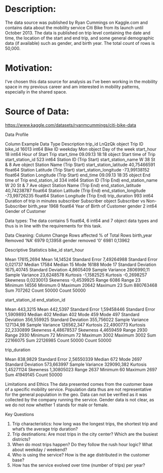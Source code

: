 # Description:
The data source was published by Ryan Cummings on Kaggle.com and contains data about the mobility service Citi Bike from its launch until October 2013.
The data is published on trip level containing the date and time, the location of the start and end trip, and some general demographic data (if available) such as gender, and birth year. 
The total count of rows is 50,000. 

# Motivation:
I’ve chosen this data source for analysis as I’ve been working in the mobility space in my previous career and am interested in mobility patterns, especially in the shared space.

# Source of Data:
https://www.kaggle.com/datasets/ryanmcummings/citi-bike-data


Data Profile

Column	Example	Data Type	Description
trip_id	LnQzQk	object	Trip ID
bike_id	16013	int64	Bike ID
weekday	Mon	object	Day of the week
start_hour	18	int64	Hour of Start Trip
start_time	09.09.13 18:18	object	Start time of Trip
start_station_id	523	int64	Station ID (Trip Start)
start_station_name	W 38 St & 8 Ave	object	Station Name (Trip Start)
start_station_latitude	40,75466591	float64	Station Latitude (Trip Start)
start_station_longitude	-73,99138152	float64	Station Longitude (Trip Start)
end_time	09.09.13 18:35	object	End time of Trip
end_station_id	334	int64	Station ID (Trip End)
end_station_name	W 20 St & 7 Ave	object	Station Name (Trip End)
end_station_latitude	40,74238787	float64	Station Latitude (Trip End)
end_station_longitude	-73,99726235	float64	Station Longitude (Trip End)
trip_duration	993	int64	Duration of trip in minutes
subscriber	Subscriber	object	Subscriber vs Non-Subscriber
birth_year	1968	float64	Year of Birth of Customer
gender	2	int64	Gender of Customer

Data types:
The data contains 5 float64, 6 int64 and 7 object data types and thus is in line with the requirements for this task.
 


Data Cleaning:
Column	Change	Rows affected	% of Total Rows
birth_year	Removed 'NA'	6979	0,13958
gender	removed '0'	6981	0,13962

Descriptive Statistics
bike_id		start_hour
				
Mean	17615,2694		Mean	14,14524
Standard Error	7,49264988		Standard Error	0,021737
Median	17584		Median	15
Mode	16188		Mode	17
Standard Deviation	1675,40745		Standard Deviation	4,8605409
Sample Variance	2806990,11		Sample Variance	23,6248578
Kurtosis	-1,1582525		Kurtosis	-0,2698257
Skewness	0,0230013		Skewness	-0,4539925
Range	6086		Range	23
Minimum	14556		Minimum	0
Maximum	20642		Maximum	23
Sum	880763468		Sum	707262
Count	50000		Count	50000


start_station_id		end_station_id
				
Mean	443,3215		Mean	442,5397
Standard Error	1,59458446		Standard Error	1,5909893
Median	402		Median	402
Mode	459		Mode	497
Standard Deviation	356,559925		Standard Deviation	355,756022
Sample Variance	127134,98		Sample Variance	126562,347
Kurtosis	22,4900773		Kurtosis	22,2330899
Skewness	4,48678537		Skewness	4,4659459
Range	2930		Range	2930
Minimum	72		Minimum	72
Maximum	3002		Maximum	3002
Sum	22166075		Sum	22126985
Count	50000		Count	50000


trip_duration
	
Mean	838,9829
Standard Error	2,56550339
Median	672
Mode	2697
Standard Deviation	573,663997
Sample Variance	329090,382
Kurtosis	1,45271124
Skewness	1,30805023
Range	2637
Minimum	60
Maximum	2697
Sum	41949145
Count	50000
	

	


Limitations and Ethics
The data presented comes from the customer base of a specific mobility service. Population data thus are not representative for the general population in the geo.
Data can not be verified as it was collected by the company running the service. 
Gender data is not clear, as we do not now whether 1 stands for male or female.

Key Questions

1.	Trip characteristics: how long was the longest trips, the shortest trip and what’s the average trip duration?
2.	Trip destinations: Are most trips in the city center? Which are the busiest districts?
3.	When do most trips happen? Do they follow the rush hour logic? What about weekday / weekend?
4.	Who is using the service? How is the age distributed in the customer base?
5.	How has the service evolved over time (number of trips) per year?
